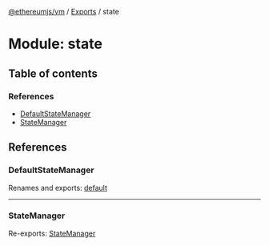[@ethereumjs/vm](../README.md) / [Exports](../modules.md) / state

# Module: state

## Table of contents

### References

- [DefaultStateManager](state.md#defaultstatemanager)
- [StateManager](state.md#statemanager)

## References

### DefaultStateManager

Renames and exports: [default](../classes/state_stateManager.default.md)

___

### StateManager

Re-exports: [StateManager](../interfaces/state_interface.StateManager.md)
